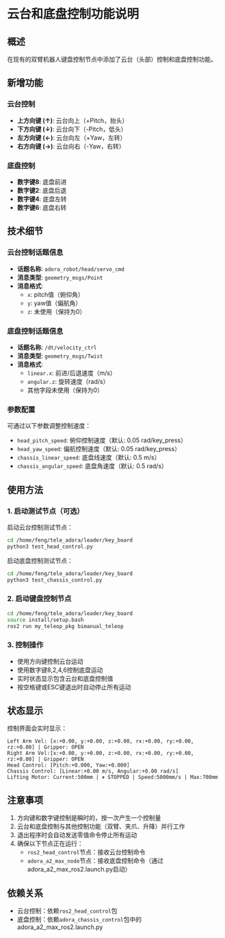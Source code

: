 # 云台和底盘控制功能说明

## 概述
在现有的双臂机器人键盘控制节点中添加了云台（头部）控制和底盘控制功能。

## 新增功能
### 云台控制
- **上方向键 (↑)**: 云台向上（+Pitch，抬头）
- **下方向键 (↓)**: 云台向下（-Pitch，低头）
- **左方向键 (←)**: 云台向左（+Yaw，左转）
- **右方向键 (→)**: 云台向右（-Yaw，右转）

### 底盘控制
- **数字键8**: 底盘前进
- **数字键2**: 底盘后退  
- **数字键4**: 底盘左转
- **数字键6**: 底盘右转

## 技术细节
### 云台控制话题信息
- **话题名称**: `adora_robot/head/servo_cmd`
- **消息类型**: `geometry_msgs/Point`
- **消息格式**:
  - `x`: pitch值（俯仰角）
  - `y`: yaw值（偏航角） 
  - `z`: 未使用（保持为0）

### 底盘控制话题信息
- **话题名称**: `/dt/velocity_ctrl`
- **消息类型**: `geometry_msgs/Twist`
- **消息格式**:
  - `linear.x`: 前进/后退速度（m/s）
  - `angular.z`: 旋转速度（rad/s）
  - 其他字段未使用（保持为0）

### 参数配置
可通过以下参数调整控制速度：
- `head_pitch_speed`: 俯仰控制速度（默认: 0.05 rad/key_press）
- `head_yaw_speed`: 偏航控制速度（默认: 0.05 rad/key_press）
- `chassis_linear_speed`: 底盘线速度（默认: 0.5 m/s）
- `chassis_angular_speed`: 底盘角速度（默认: 0.5 rad/s）

## 使用方法
### 1. 启动测试节点（可选）
启动云台控制测试节点：
```bash
cd /home/feng/tele_adora/leader/key_board
python3 test_head_control.py
```

启动底盘控制测试节点：
```bash
cd /home/feng/tele_adora/leader/key_board  
python3 test_chassis_control.py
```

### 2. 启动键盘控制节点
```bash
cd /home/feng/tele_adora/leader/key_board
source install/setup.bash
ros2 run my_teleop_pkg bimanual_teleop
```

### 3. 控制操作
- 使用方向键控制云台运动
- 使用数字键8,2,4,6控制底盘运动
- 实时状态显示包含云台和底盘控制值
- 按空格键或ESC键退出时自动停止所有运动

## 状态显示
控制界面会实时显示：
```
Left Arm Vel: [x:+0.00, y:+0.00, z:+0.00, rx:+0.00, ry:+0.00, rz:+0.00] | Gripper: OPEN
Right Arm Vel:[x:+0.00, y:+0.00, z:+0.00, rx:+0.00, ry:+0.00, rz:+0.00] | Gripper: OPEN
Head Control: [Pitch:+0.000, Yaw:+0.000]
Chassis Control: [Linear:+0.00 m/s, Angular:+0.00 rad/s]
Lifting Motor: Current:500mm | ⏸ STOPPED | Speed:5000mm/s | Max:700mm
```

## 注意事项
1. 方向键和数字键控制是瞬时的，按一次产生一个控制量
2. 云台和底盘控制与其他控制功能（双臂、夹爪、升降）并行工作
3. 退出程序时会自动发送零值命令停止所有运动
4. 确保以下节点正在运行：
   - `ros2_head_control`节点：接收云台控制命令
   - `adora_a2_max_node`节点：接收底盘控制命令（通过adora_a2_max_ros2.launch.py启动）

## 依赖关系
- 云台控制：依赖`ros2_head_control`包
- 底盘控制：依赖`adora_chassis_control`包中的adora_a2_max_ros2.launch.py
